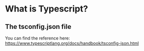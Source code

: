 # What is Typescript?

## The tsconfig.json file

You can find the reference here:
https://www.typescriptlang.org/docs/handbook/tsconfig-json.html